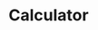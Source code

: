# Calculator
<!-- This is my first project after learning HTML & CSS.
It's not much of a big deal but im proud of it. -->